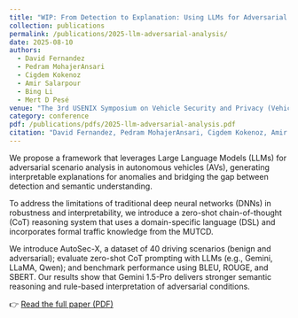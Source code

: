 ```yaml
---
title: "WIP: From Detection to Explanation: Using LLMs for Adversarial Scenario Analysis in Vehicles"
collection: publications
permalink: /publications/2025-llm-adversarial-analysis/
date: 2025-08-10
authors:
  - David Fernandez
  - Pedram MohajerAnsari
  - Cigdem Kokenoz
  - Amir Salarpour
  - Bing Li
  - Mert D Pesé
venue: "The 3rd USENIX Symposium on Vehicle Security and Privacy (VehicleSec '25)"
category: conference
pdf: /publications/pdfs/2025-llm-adversarial-analysis.pdf
citation: "David Fernandez, Pedram MohajerAnsari, Cigdem Kokenoz, Amir Salarpour, Bing Li, Mert D Pesé. <i>WIP: From Detection to Explanation: Using LLMs for Adversarial Scenario Analysis in Vehicles</i>. In Proceedings of the 3rd USENIX Symposium on Vehicle Security and Privacy (VehicleSec '25), August 2025."
---
```


We propose a framework that leverages Large Language Models (LLMs) for adversarial scenario analysis in autonomous vehicles (AVs), generating interpretable explanations for anomalies and bridging the gap between detection and semantic understanding.

To address the limitations of traditional deep neural networks (DNNs) in robustness and interpretability, we introduce a zero-shot chain-of-thought (CoT) reasoning system that uses a domain-specific language (DSL) and incorporates formal traffic knowledge from the MUTCD.

We introduce AutoSec-X, a dataset of 40 driving scenarios (benign and adversarial); evaluate zero-shot CoT prompting with LLMs (e.g., Gemini, LLaMA, Qwen); and benchmark performance using BLEU, ROUGE, and SBERT. Our results show that Gemini 1.5-Pro delivers stronger semantic reasoning and rule-based interpretation of adversarial conditions.

👉 [Read the full paper (PDF)](/files/2025-llm-adversarial-analysis.pdf)
